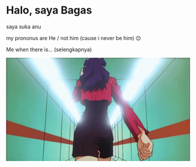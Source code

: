 # Halo, saya Bagas 
saya suka anu

my prononus are He / not him (cause i never be him) :pensive:

Me when there is...  (selengkapnya)

![alt text](https://github.com/penicili/penicili/blob/main/walk.gif?raw=true)


<!--
**penicili/penicili** is a ✨ _special_ ✨ repository because its `README.md` (this file) appears on your GitHub profile.

Here are some ideas to get you started:

- 🔭 I’m currently working on ...
- 🌱 I’m currently learning ...
- 👯 I’m looking to collaborate on ...
- 🤔 I’m looking for help with ...
- 💬 Ask me about ...
- 📫 How to reach me: ...
- 😄 Pronouns: ...
- ⚡ Fun fact: ...
-->
